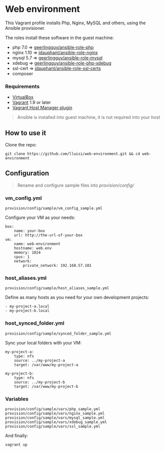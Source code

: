 # Web environment

This Vagrant profile installs Php, Nginx, MySQL and others, using the Ansible provisioner.

The roles install these software in the guest machine:
* php 7.0 => [geerlingguy/ansible-role-php](https://github.com/geerlingguy/ansible-role-php)
* nginx 1.10 => [jdauphant/ansible-role-nginx](https://github.com/jdauphant/ansible-role-nginx)
* mysql 5.7 => [geerlingguy/ansible-role-mysql](https://github.com/geerlingguy/ansible-role-mysql)
* xdebug => [geerlingguy/ansible-role-php-xdebug](https://github.com/geerlingguy/ansible-role-php-xdebug)
* ssl-cert => [jdauphant/ansible-role-ssl-certs](https://github.com/jdauphant/ansible-role-ssl-certs)
* composer


### Requirements

* [VirtualBox](https://www.virtualbox.org)
* [Vagrant](https://www.vagrantup.com) 1.9 or later
* [Vagrant Host Manager plugin](https://github.com/devopsgroup-io/vagrant-hostmanager)

> Ansible is installed into guest machine, it is not required into your host


## How to use it

Clone the repo:

```
git clone https://github.com/lluisi/web-environment.git && cd web-environment
```

## Configuration

> Rename and configure sample files into *provision/config/*

### vm_config.yml

```
provision/config/sample/vm_config_sample.yml
```
Configure your VM as your needs:

```
box:
    name: your-box
    url: http://the-url-of-your-box
vm:
    name: web-environment
    hostname: web.env
    memory: 1024
    cpus: 1
    network:
        private_network: 192.168.57.101
```

### host_aliases.yml


```
provision/config/sample/host_aliases_sample.yml
```
Define as many hosts as you need for your own development projects:

```
- my-project-a.local
- my-project-b.local
```

### host_synced_folder.yml

```
provision/config/sample/synced_folder_sample.yml
```
Sync your local folders with your VM:

```
my-project-a:
    type: nfs
    source: ../my-project-a
    target: /var/www/my-project-a

my-project-b:
    type: nfs
    source: ../my-project-b
    target: /var/www/my-project-b
```

### Variables


```
provision/config/sample/vars/php_sample.yml
provision/config/sample/vars/nginx_sample.yml
provision/config/sample/vars/mysql_sample.yml
provision/config/sample/vars/xdebug_sample.yml
provision/config/sample/vars/ssl_sample.yml
```


And finally:
```
vagrant up
```